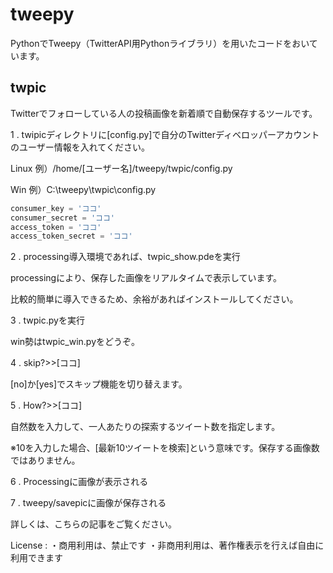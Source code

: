 # tweepy

PythonでTweepy（TwitterAPI用Pythonライブラリ）を用いたコードをおいています。

## twpic

Twitterでフォローしている人の投稿画像を新着順で自動保存するツールです。

1 . twipicディレクトリに[config.py]で自分のTwitterディベロッパーアカウントのユーザー情報を入れてください。

  Linux 例）/home/[ユーザー名]/tweepy/twpic/config.py

  Win 例）C:\\tweepy\\twpic\\config.py

```python:config.py
consumer_key = 'ココ'
consumer_secret = 'ココ'
access_token = 'ココ'
access_token_secret = 'ココ'
```

2 . processing導入環境であれば、twpic_show.pdeを実行

processingにより、保存した画像をリアルタイムで表示しています。

比較的簡単に導入できるため、余裕があればインストールしてください。

3 . twpic.pyを実行

win勢はtwpic_win.pyをどうぞ。

4 . skip?>>[ココ]

[no]か[yes]でスキップ機能を切り替えます。

5 . How?>>[ココ]

自然数を入力して、一人あたりの探索するツイート数を指定します。

※10を入力した場合、[最新10ツイートを検索]という意味です。保存する画像数ではありません。

6 . Processingに画像が表示される

7 . tweepy/savepicに画像が保存される

詳しくは、こちらの記事をご覧ください。


License : 
・商用利用は、禁止です
・非商用利用は、著作権表示を行えば自由に利用できます
